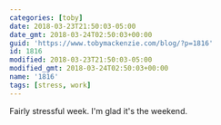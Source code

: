 ```yaml
---
categories: [toby]
date: 2018-03-23T21:50:03-05:00
date_gmt: 2018-03-24T02:50:03+00:00
guid: 'https://www.tobymackenzie.com/blog/?p=1816'
id: 1816
modified: 2018-03-23T21:50:03-05:00
modified_gmt: 2018-03-24T02:50:03+00:00
name: '1816'
tags: [stress, work]
---
```


Fairly stressful week.  I'm glad it's the weekend.
